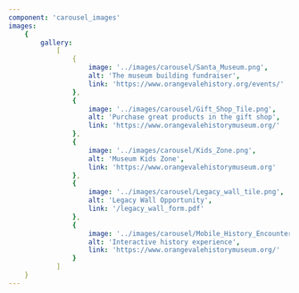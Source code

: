 ```yaml
---
component: 'carousel_images'
images:
    {
        gallery:
            [
                {
                    image: '../images/carousel/Santa_Museum.png',
                    alt: 'The museum building fundraiser',
                    link: 'https://www.orangevalehistory.org/events/'
                },
                {
                    image: '../images/carousel/Gift_Shop_Tile.png',
                    alt: 'Purchase great products in the gift shop',
                    link: 'https://www.orangevalehistorymuseum.org/'
                },
                {
                    image: '../images/carousel/Kids_Zone.png',
                    alt: 'Museum Kids Zone',
                    link: 'https://www.orangevalehistorymuseum.org'
                },
                {
                    image: '../images/carousel/Legacy_wall_tile.png',
                    alt: 'Legacy Wall Opportunity',
                    link: '/legacy_wall_form.pdf'
                },
                {
                    image: '../images/carousel/Mobile_History_Encounter_Tile.png',
                    alt: 'Interactive history experience',
                    link: 'https://www.orangevalehistorymuseum.org/'
                }
            ]
    }
---
```

